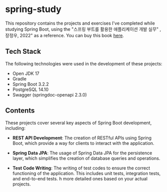 # spring-study
This repository contains the projects and exercises I've completed while studying Spring Boot, 
using the "스프링 부트를 활용한 애플리케이션 개발 실무" , 장정우, 2022" as a reference.
You can buy this book [here](https://wikibook.co.kr/springboot/).

## Tech Stack
The following technologies were used in the development of these projects:

- Open JDK 17
- Gradle
- Spring Boot 3.2.2
- PostgreSQL 14.10
- Swagger (springdoc-openapi 2.3.0)

## Contents
These projects cover several key aspects of Spring Boot development, including:

- **REST API Development**: The creation of RESTful APIs using Spring Boot, which provide a way for clients to interact with the application.

- **Spring Data JPA**: The usage of Spring Data JPA for the persistence layer, which simplifies the creation of database queries and operations.

- **Test Code Writing**: The writing of test codes to ensure the correct functioning of the application. This includes unit tests, integration tests, and end-to-end tests.
h more detailed ones based on your actual projects.
